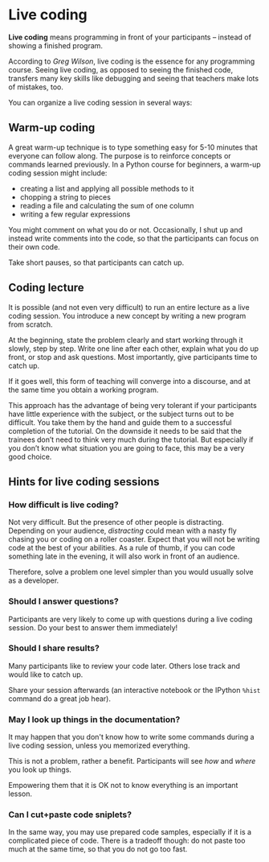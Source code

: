 
# Live coding

**Live coding** means programming in front of your participants – instead of showing a finished program.

According to *Greg Wilson*, live coding is the essence for any programming course.
Seeing live coding, as opposed to seeing the finished code, transfers many key skills like debugging and seeing that teachers make lots of mistakes, too.

You can organize a live coding session in several ways:

## Warm-up coding

A great warm-up technique is to type something easy for 5-10 minutes that everyone can follow along. The purpose is to reinforce concepts or commands learned previously. In a Python course for beginners, a warm-up coding session might include:

* creating a list and applying all possible methods to it
* chopping a string to pieces
* reading a file and calculating the sum of one column
* writing a few regular expressions

You might comment on what you do or not. Occasionally, I shut up and instead write comments into the code, so that the participants can focus on their own code.

Take short pauses, so that participants can catch up.

## Coding lecture

It is possible (and not even very difficult) to run an entire lecture as a live coding session. You introduce a new concept by writing a new program from scratch.

At the beginning, state the problem clearly and start working through it slowly, step by step. Write one line after each other, explain what you do up front, or stop and ask questions. Most importantly, give participants time to catch up.

If it goes well, this form of teaching will converge into a discourse, and at the same time you obtain a working program.

This approach has the advantage of being very tolerant if your participants
have little experience with the subject, or the subject turns out to be
difficult. You take them by the hand and guide them to a
successful completion of the tutorial. On the downside it needs to be
said that the trainees don’t need to think very much during the
tutorial. But especially if you don’t know what situation you are going
to face, this may be a very good choice.



## Hints for live coding sessions

### How difficult is live coding?
Not very difficult. But the presence of other people is distracting. Depending on your audience, *distracting* could mean with a nasty fly chasing you or coding on a roller coaster. Expect that you will not be writing code at the best of your abilities. As a rule of thumb, if you can code something late in the evening, it will also work in front of an audience.

Therefore, solve a problem one level simpler than you would usually solve as a developer.

### Should I answer questions?
Participants are very likely to come up with questions during a live coding session. Do your best to answer them immediately!

### Should I share results?
Many participants like to review your code later. Others lose track and would like to catch up.

Share your session afterwards (an interactive notebook or the IPython `%hist` command do a great job hear).

### May I look up things in the documentation?

It may happen that you don't know how to write some commands during a live coding session, unless you memorized everything.

This is not a problem, rather a benefit. Participants will see *how* and *where* you look up things.

Empowering them that it is OK not to know everything is an important lesson.

### Can I cut+paste code sniplets?

In the same way, you may use prepared code samples, especially if it is a complicated piece of code. There is a tradeoff though: do not paste too much at the same time, so that you do not go too fast.
